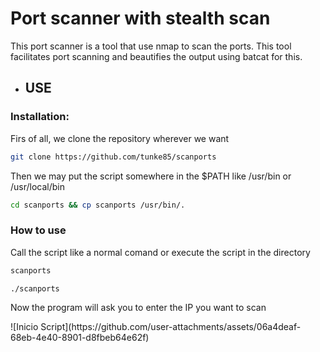 <h1>Port scanner with stealth scan</h1>

<p>This port scanner is a tool that use nmap to scan the ports. This tool facilitates port scanning and beautifies the output using batcat for this.</p>

<ul>
  <li><h2>USE</h2></li>
</ul>
<h3>Installation: </h3>

<p>Firs of all, we clone the repository wherever we want</p>

   ```bash
   git clone https://github.com/tunke85/scanports
   ```
<p>Then we may put the script somewhere in the $PATH like /usr/bin or /usr/local/bin</p>

  ```bash
  cd scanports && cp scanports /usr/bin/.
  ```

<h3>How to use</h3>

<p>Call the script like a normal comand or execute the script in the directory</p>
  
  ```bash
  scanports
  ```

  ```bash
  ./scanports
  ```

<p>Now the program will ask you to enter the IP you want to scan</p>
![Inicio Script](https://github.com/user-attachments/assets/06a4deaf-68eb-4e40-8901-d8fbeb64e62f)
